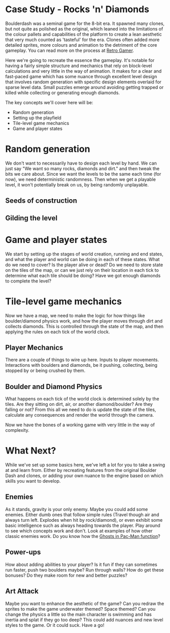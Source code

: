 # Case Study - Rocks 'n' Diamonds
Boulderdash was a seminal game for the 8-bit era. It spawned many clones, but not quite as polished as the original, which leaned into the limitations of the colour pallets and capabilities of the platform to create a lean aesthetic that very much counted as 'tasteful' for the era. Clones often added more detailed sprites, more colours and animation to the detriment of the core gameplay. You can read more on the process at [Retro Gamer](https://www.retrogamer.net/retro_games80/the-making-of-boulder-dash/).

Here we're going to recreate the essence the gameplay. It's notable for having a fairly simple structure and mechanics that rely on block-level calculations and very little in the way of animation. It makes for a clear and fast-paced game which has some nuance through excellent level design that involves random generation with specific design elements overlaid for sparse level data. Small puzzles emerge around avoiding getting trapped or killed while collecting or generating enough diamonds.

The key concepts we'll cover here will be:

- Random generation
- Setting up the playfield
- Tile-level game mechanics
- Game and player states

# Random generation

We don't want to necessarily have to design each level by hand. We can just say "We want so many rocks, diamonds and dirt." and then tweak the bits we care about. Since we want the levels to be the same each time (for now), we need deterministic randomness. Then when we get a playable level, it won't potentially break on us, by being randomly unplayable.

## Seeds of construction



## Gilding the level



# Game and player states

We start by setting up the stages of world creation, running and end states, and what the player and world can be doing in each of these states. What do we need to cover? Is the player alive or dead? Do we need to store state on the tiles of the map, or can we just rely on their location in each tick to determine what each tile should be doing? Have we got enough diamonds to complete the level?

# Tile-level game mechanics

Now we have a map, we need to make the logic for how things like boulder/diamond physics work, and how the player moves through dirt and collects diamonds. This is controlled through the state of the map, and then applying the rules on each tick of the world clock.

## Player Mechanics

There are a couple of things to wire up here. Inputs to player movements. Interactions with boulders and diamonds, be it pushing, collecting, being stopped by or being crushed by them.

## Boulder and Diamond Physics

What happens on each tick of the world clock is determined solely by the tiles. Are they sitting on dirt, air, or another diamond/boulder? Are they falling or not? From this all we need to do is update the state of the tiles, calculate any consequences and render the world through the camera.

Now we have the bones of a working game with very little in the way of complexity.

# What Next?

While we've set up some basics here, we've left a lot for you to take a swing at and learn from. Either by recreating features from the original Boulder Dash and clones, or adding your own nuance to the engine based on which skills you want to develop.

## Enemies
As it stands, gravity is your only enemy. Maybe you could add some enemies. Either dumb ones that follow simple rules (Travel though air and always turn left. Explodes when hit by rock/diamond), or even exhibit some basic intelligence such as always heading towards the player. Play around to see which concepts work and don't. Look at examples of how other classic enemies work. Do you know how the [Ghosts in Pac-Man function](https://www.youtube.com/watch?v=ataGotQ7ir8&ab_channel=RetroGameMechanicsExplained)?

## Power-ups
How about adding abilities to your player? Is it fun if they can sometimes run faster, push two boulders maybe? Run through walls? How do get these bonuses? Do they make room for new and better puzzles?

## Art Attack
Maybe you want to enhance the aesthetic of the game? Can you redraw the sprites to make the game underwater themed? Space themed? Can you change the physics a little so the main character is swimming and has inertia and splat if they go too deep? This could add nuances and new level styles to the game. Or it could suck. Have a go!
